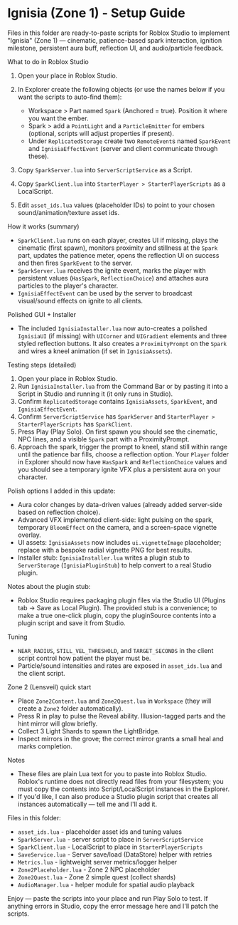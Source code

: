 Ignisia (Zone 1) - Setup Guide
=================================

Files in this folder are ready-to-paste scripts for Roblox Studio to implement "Ignisia" (Zone 1) — cinematic, patience-based spark interaction, ignition milestone, persistent aura buff, reflection UI, and audio/particle feedback.

What to do in Roblox Studio
1. Open your place in Roblox Studio.
2. In Explorer create the following objects (or use the names below if you want the scripts to auto-find them):
   - Workspace > Part named `Spark` (Anchored = true). Position it where you want the ember.
   - Spark > add a `PointLight` and a `ParticleEmitter` for embers (optional, scripts will adjust properties if present).
   - Under `ReplicatedStorage` create two `RemoteEvent`s named `SparkEvent` and `IgnisiaEffectEvent` (server and client communicate through these).

3. Copy `SparkServer.lua` into `ServerScriptService` as a Script.
4. Copy `SparkClient.lua` into `StarterPlayer > StarterPlayerScripts` as a LocalScript.
5. Edit `asset_ids.lua` values (placeholder IDs) to point to your chosen sound/animation/texture asset ids.

How it works (summary)
- `SparkClient.lua` runs on each player, creates UI if missing, plays the cinematic (first spawn), monitors proximity and stillness at the `Spark` part, updates the patience meter, opens the reflection UI on success and then fires `SparkEvent` to the server.
- `SparkServer.lua` receives the ignite event, marks the player with persistent values (`HasSpark`, `ReflectionChoice`) and attaches aura particles to the player's character.
- `IgnisiaEffectEvent` can be used by the server to broadcast visual/sound effects on ignite to all clients.

Polished GUI + Installer
- The included `IgnisiaInstaller.lua` now auto-creates a polished `IgnisiaUI` (if missing) with `UICorner` and `UIGradient` elements and three styled reflection buttons. It also creates a `ProximityPrompt` on the `Spark` and wires a kneel animation (if set in `IgnisiaAssets`).

Testing steps (detailed)
1. Open your place in Roblox Studio.
2. Run `IgnisiaInstaller.lua` from the Command Bar or by pasting it into a Script in Studio and running it (it only runs in Studio).
3. Confirm `ReplicatedStorage` contains `IgnisiaAssets`, `SparkEvent`, and `IgnisiaEffectEvent`.
4. Confirm `ServerScriptService` has `SparkServer` and `StarterPlayer > StarterPlayerScripts` has `SparkClient`.
5. Press Play (Play Solo). On first spawn you should see the cinematic, NPC lines, and a visible `Spark` part with a ProximityPrompt.
6. Approach the spark, trigger the prompt to kneel, stand still within range until the patience bar fills, choose a reflection option. Your `Player` folder in Explorer should now have `HasSpark` and `ReflectionChoice` values and you should see a temporary ignite VFX plus a persistent aura on your character.

Polish options I added in this update:
- Aura color changes by data-driven values (already added server-side based on reflection choice).
- Advanced VFX implemented client-side: light pulsing on the spark, temporary `BloomEffect` on the camera, and a screen-space vignette overlay.
- UI assets: `IgnisiaAssets` now includes `ui.vignetteImage` placeholder; replace with a bespoke radial vignette PNG for best results.
- Installer stub: `IgnisiaInstaller.lua` writes a plugin stub to `ServerStorage` (`IgnisiaPluginStub`) to help convert to a real Studio plugin.

Notes about the plugin stub:
- Roblox Studio requires packaging plugin files via the Studio UI (Plugins tab → Save as Local Plugin). The provided stub is a convenience; to make a true one-click plugin, copy the pluginSource contents into a plugin script and save it from Studio.

Tuning
- `NEAR_RADIUS`, `STILL_VEL_THRESHOLD`, and `TARGET_SECONDS` in the client script control how patient the player must be.
- Particle/sound intensities and rates are exposed in `asset_ids.lua` and the client script.

Zone 2 (Lensveil) quick start
- Place `Zone2Content.lua` and `Zone2Quest.lua` in `Workspace` (they will create a `Zone2` folder automatically).
- Press R in play to pulse the Reveal ability. Illusion-tagged parts and the hint mirror will glow briefly.
- Collect 3 Light Shards to spawn the LightBridge.
- Inspect mirrors in the grove; the correct mirror grants a small heal and marks completion.

Notes
- These files are plain Lua text for you to paste into Roblox Studio. Roblox's runtime does not directly read files from your filesystem; you must copy the contents into Script/LocalScript instances in the Explorer.
- If you'd like, I can also produce a Studio plugin script that creates all instances automatically — tell me and I'll add it.

Files in this folder:
- `asset_ids.lua` - placeholder asset ids and tuning values
- `SparkServer.lua` - server script to place in `ServerScriptService`
- `SparkClient.lua` - LocalScript to place in `StarterPlayerScripts`
- `SaveService.lua` - Server save/load (DataStore) helper with retries
- `Metrics.lua` - lightweight server metrics/logger helper
- `Zone2Placeholder.lua` - Zone 2 NPC placeholder
- `Zone2Quest.lua` - Zone 2 simple quest (collect shards)
- `AudioManager.lua` - helper module for spatial audio playback

Enjoy — paste the scripts into your place and run Play Solo to test. If anything errors in Studio, copy the error message here and I'll patch the scripts.


